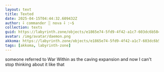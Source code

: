 ```yaml
---
layout: text
title: Texted
date: 2025-04-15T04:44:32.609432Z
author: ⸸ commander ░ nova ⸸ :~$
collection: texts
guid: https://labyrinth.zone/objects/e1865e74-5fd9-4f42-a1c7-603dc6b584f1
avatar: /img/avatar/daemon.png
akkoma: https://labyrinth.zone/objects/e1865e74-5fd9-4f42-a1c7-603dc6b584f1
tags: [akkoma, labyrinth-zone]
---
```


<p>someone referred to War Within as the caving expansion and now I can't stop thinking about it like that</p>